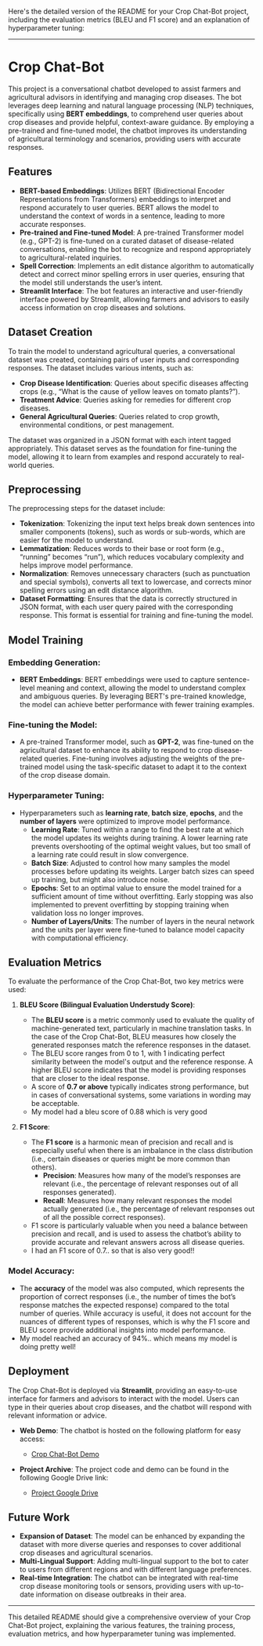 Here's the detailed version of the README for your Crop Chat-Bot project, including the evaluation metrics (BLEU and F1 score) and an explanation of hyperparameter tuning:

---

# Crop Chat-Bot

This project is a conversational chatbot developed to assist farmers and agricultural advisors in identifying and managing crop diseases. The bot leverages deep learning and natural language processing (NLP) techniques, specifically using **BERT embeddings**, to comprehend user queries about crop diseases and provide helpful, context-aware guidance. By employing a pre-trained and fine-tuned model, the chatbot improves its understanding of agricultural terminology and scenarios, providing users with accurate responses.

## Features

- **BERT-based Embeddings**: Utilizes BERT (Bidirectional Encoder Representations from Transformers) embeddings to interpret and respond accurately to user queries. BERT allows the model to understand the context of words in a sentence, leading to more accurate responses.
- **Pre-trained and Fine-tuned Model**: A pre-trained Transformer model (e.g., GPT-2) is fine-tuned on a curated dataset of disease-related conversations, enabling the bot to recognize and respond appropriately to agricultural-related inquiries.
- **Spell Correction**: Implements an edit distance algorithm to automatically detect and correct minor spelling errors in user queries, ensuring that the model still understands the user’s intent.
- **Streamlit Interface**: The bot features an interactive and user-friendly interface powered by Streamlit, allowing farmers and advisors to easily access information on crop diseases and solutions.

## Dataset Creation

To train the model to understand agricultural queries, a conversational dataset was created, containing pairs of user inputs and corresponding responses. The dataset includes various intents, such as:
- **Crop Disease Identification**: Queries about specific diseases affecting crops (e.g., “What is the cause of yellow leaves on tomato plants?”).
- **Treatment Advice**: Queries asking for remedies for different crop diseases.
- **General Agricultural Queries**: Queries related to crop growth, environmental conditions, or pest management.

The dataset was organized in a JSON format with each intent tagged appropriately. This dataset serves as the foundation for fine-tuning the model, allowing it to learn from examples and respond accurately to real-world queries.

## Preprocessing

The preprocessing steps for the dataset include:

- **Tokenization**: Tokenizing the input text helps break down sentences into smaller components (tokens), such as words or sub-words, which are easier for the model to understand.
- **Lemmatization**: Reduces words to their base or root form (e.g., “running” becomes “run”), which reduces vocabulary complexity and helps improve model performance.
- **Normalization**: Removes unnecessary characters (such as punctuation and special symbols), converts all text to lowercase, and corrects minor spelling errors using an edit distance algorithm.
- **Dataset Formatting**: Ensures that the data is correctly structured in JSON format, with each user query paired with the corresponding response. This format is essential for training and fine-tuning the model.

## Model Training

### Embedding Generation:
- **BERT Embeddings**: BERT embeddings were used to capture sentence-level meaning and context, allowing the model to understand complex and ambiguous queries. By leveraging BERT's pre-trained knowledge, the model can achieve better performance with fewer training examples.

### Fine-tuning the Model:
- A pre-trained Transformer model, such as **GPT-2**, was fine-tuned on the agricultural dataset to enhance its ability to respond to crop disease-related queries. Fine-tuning involves adjusting the weights of the pre-trained model using the task-specific dataset to adapt it to the context of the crop disease domain.
  
### Hyperparameter Tuning:
- Hyperparameters such as **learning rate**, **batch size**, **epochs**, and the **number of layers** were optimized to improve model performance.
  - **Learning Rate**: Tuned within a range to find the best rate at which the model updates its weights during training. A lower learning rate prevents overshooting of the optimal weight values, but too small of a learning rate could result in slow convergence.
  - **Batch Size**: Adjusted to control how many samples the model processes before updating its weights. Larger batch sizes can speed up training, but might also introduce noise.
  - **Epochs**: Set to an optimal value to ensure the model trained for a sufficient amount of time without overfitting. Early stopping was also implemented to prevent overfitting by stopping training when validation loss no longer improves.
  - **Number of Layers/Units**: The number of layers in the neural network and the units per layer were fine-tuned to balance model capacity with computational efficiency.

## Evaluation Metrics

To evaluate the performance of the Crop Chat-Bot, two key metrics were used:

1. **BLEU Score (Bilingual Evaluation Understudy Score)**:
   - The **BLEU score** is a metric commonly used to evaluate the quality of machine-generated text, particularly in machine translation tasks. In the case of the Crop Chat-Bot, BLEU measures how closely the generated responses match the reference responses in the dataset.
   - The BLEU score ranges from 0 to 1, with 1 indicating perfect similarity between the model's output and the reference response. A higher BLEU score indicates that the model is providing responses that are closer to the ideal response.
   - A score of **0.7 or above** typically indicates strong performance, but in cases of conversational systems, some variations in wording may be acceptable.
   - My model had a bleu score of 0.88 which is very good

2. **F1 Score**:
   - The **F1 score** is a harmonic mean of precision and recall and is especially useful when there is an imbalance in the class distribution (i.e., certain diseases or queries might be more common than others).
     - **Precision**: Measures how many of the model’s responses are relevant (i.e., the percentage of relevant responses out of all responses generated).
     - **Recall**: Measures how many relevant responses the model actually generated (i.e., the percentage of relevant responses out of all the possible correct responses).
   - F1 score is particularly valuable when you need a balance between precision and recall, and is used to assess the chatbot’s ability to provide accurate and relevant answers across all disease queries.
   - I had an F1 score of 0.7.. so that is also very good!!

### Model Accuracy:
- The **accuracy** of the model was also computed, which represents the proportion of correct responses (i.e., the number of times the bot’s response matches the expected response) compared to the total number of queries. While accuracy is useful, it does not account for the nuances of different types of responses, which is why the F1 score and BLEU score provide additional insights into model performance.
- My model reached an accuracy of 94%.. which means my model is doing pretty well!

## Deployment

The Crop Chat-Bot is deployed via **Streamlit**, providing an easy-to-use interface for farmers and advisors to interact with the model. Users can type in their queries about crop diseases, and the chatbot will respond with relevant information or advice.

- **Web Demo**: The chatbot is hosted on the following platform for easy access:
  - [Crop Chat-Bot Demo](https://cropbot.streamlit.app/)

- **Project Archive**: The project code and demo can be found in the following Google Drive link:
  - [Project Google Drive](https://drive.google.com/file/d/1EO-j0heuqbZ7suuT4O4LdEpEoYy97hJD/view?usp=sharing)

## Future Work

- **Expansion of Dataset**: The model can be enhanced by expanding the dataset with more diverse queries and responses to cover additional crop diseases and agricultural scenarios.
- **Multi-Lingual Support**: Adding multi-lingual support to the bot to cater to users from different regions and with different language preferences.
- **Real-time Integration**: The chatbot can be integrated with real-time crop disease monitoring tools or sensors, providing users with up-to-date information on disease outbreaks in their area.

---

This detailed README should give a comprehensive overview of your Crop Chat-Bot project, explaining the various features, the training process, evaluation metrics, and how hyperparameter tuning was implemented.
